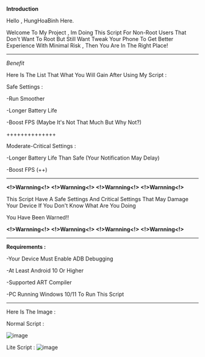 **Introduction**



Hello , HungHoaBinh Here.

Welcome To My Project , Im Doing This Script For Non-Root Users That Don't Want To Root But Still Want Tweak Your Phone To Get Better Experience With Minimal Risk
, Then You Are In The Right Place!

------------------------------------------------------------------

*Benefit*






Here Is The List That What You Will Gain After Using My Script :

Safe Settings :

-Run Smoother

-Longer Battery Life

-Boost FPS (Maybe It's Not That Much But Why Not?)

++++++++++++++


Moderate-Critical Settings :


-Longer Battery Life Than Safe (Your Notification May Delay)

-Boost FPS (++)




------------------------------------------------------------------

**<!>Warnning<!> <!>Warnning<!> <!>Warnning<!> <!>Warnning<!>**

This Script Have A Safe Settings And Critical Settings That May Damage Your Device If You Don't Know What Are You Doing

You Have Been Warned!!

**<!>Warnning<!> <!>Warnning<!> <!>Warnning<!> <!>Warnning<!>**

------------------------------------------------------------------



**Requirements :**

-Your Device Must Enable ADB Debugging 

-At Least Android 10 Or Higher

-Supported ART Compiler

-PC Running Windows 10/11 To Run This Script



------------------------------------------------------------------

Here Is The Image :




Normal Script :

![image](https://github.com/user-attachments/assets/35e64920-fbbc-43a6-bec0-08617d35cc9e)



Lite Script :
![image](https://github.com/user-attachments/assets/f79503b3-ad20-47e4-b6f7-e25354533ade)








